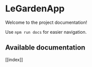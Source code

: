 # LeGardenApp

Welcome to the project documentation!

Use `npm run docs` for easier navigation.

## Available documentation

[[index]]
